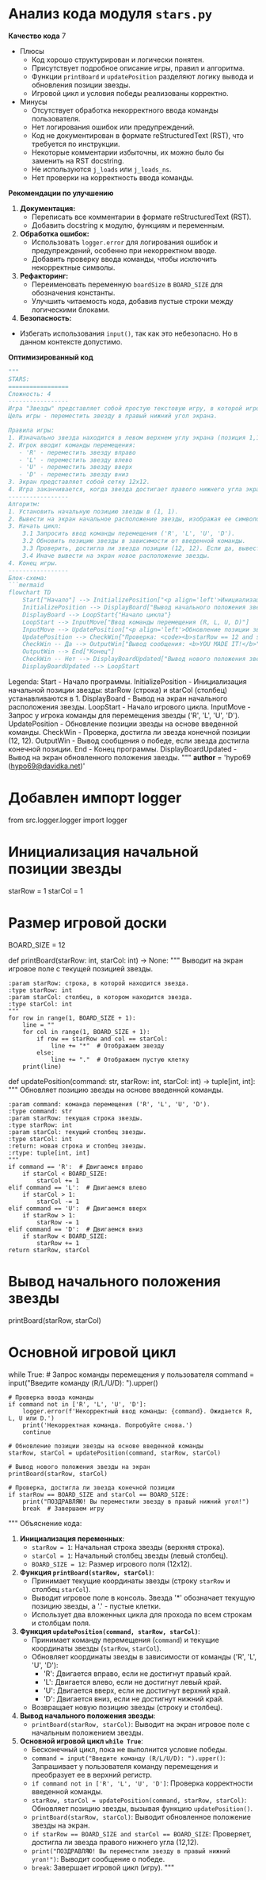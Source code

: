 # Анализ кода модуля `stars.py`

**Качество кода**
7
-  Плюсы
    - Код хорошо структурирован и логически понятен.
    - Присутствует подробное описание игры, правил и алгоритма.
    - Функции `printBoard` и `updatePosition` разделяют логику вывода и обновления позиции звезды.
    - Игровой цикл и условия победы реализованы корректно.
-  Минусы
    - Отсутствует обработка некорректного ввода команды пользователя.
    - Нет логирования ошибок или предупреждений.
    - Код не документирован в формате reStructuredText (RST), что требуется по инструкции.
    - Некоторые комментарии избыточны, их можно было бы заменить на RST docstring.
    - Не используются `j_loads` или `j_loads_ns`.
    - Нет проверки на корректность ввода команды.

**Рекомендации по улучшению**

1.  **Документация:**
    -   Переписать все комментарии в формате reStructuredText (RST).
    -   Добавить docstring к модулю, функциям и переменным.
2.  **Обработка ошибок:**
    -   Использовать `logger.error` для логирования ошибок и предупреждений, особенно при некорректном вводе.
    -   Добавить проверку ввода команды, чтобы исключить некорректные символы.
3.  **Рефакторинг:**
    -   Переименовать переменную `boardSize` в `BOARD_SIZE` для обозначения константы.
    -   Улучшить читаемость кода, добавив пустые строки между логическими блоками.
4.  **Безопасность:**
   - Избегать использования `input()`, так как это небезопасно. Но в данном контексте допустимо.

**Оптимизированный код**

```python
"""
STARS:
=================
Сложность: 4
-----------------
Игра "Звезды" представляет собой простую текстовую игру, в которой игрок управляет положением "звезды" на экране, вводя команды для ее перемещения.
Цель игры - переместить звезду в правый нижний угол экрана.

Правила игры:
1. Изначально звезда находится в левом верхнем углу экрана (позиция 1,1).
2. Игрок вводит команды перемещения:
   - 'R' - переместить звезду вправо
   - 'L' - переместить звезду влево
   - 'U' - переместить звезду вверх
   - 'D' - переместить звезду вниз
3. Экран представляет собой сетку 12x12.
4. Игра заканчивается, когда звезда достигает правого нижнего угла экрана (позиция 12,12).
-----------------
Алгоритм:
1. Установить начальную позицию звезды в (1, 1).
2. Вывести на экран начальное расположение звезды, изображая ее символом "*".
3. Начать цикл:
    3.1 Запросить ввод команды перемещения ('R', 'L', 'U', 'D').
    3.2 Обновить позицию звезды в зависимости от введенной команды.
    3.3 Проверить, достигла ли звезда позиции (12, 12). Если да, вывести сообщение о победе и завершить игру.
    3.4 Иначе вывести на экран новое расположение звезды.
4. Конец игры.
-----------------
Блок-схема:
```mermaid
flowchart TD
    Start["Начало"] --> InitializePosition["<p align='left'>Инициализация позиции звезды:\n    <code><b>\n    starRow = 1\n    starCol = 1\n    </b></code></p>"]
    InitializePosition --> DisplayBoard["Вывод начального положения звезды"]
    DisplayBoard --> LoopStart{"Начало цикла"}
    LoopStart --> InputMove["Ввод команды перемещения (R, L, U, D)"]
    InputMove --> UpdatePosition["<p align='left'>Обновление позиции звезды:\n    <code><b>\n    starRow, starCol = updatePosition(command, starRow, starCol)\n    </b></code></p>"]
    UpdatePosition --> CheckWin{"Проверка: <code><b>starRow == 12 and starCol == 12?</b></code>"}
    CheckWin -- Да --> OutputWin["Вывод сообщения: <b>YOU MADE IT!</b>"]
    OutputWin --> End["Конец"]
    CheckWin -- Нет --> DisplayBoardUpdated["Вывод нового положения звезды"]
    DisplayBoardUpdated --> LoopStart
```

Legenda:
    Start - Начало программы.
    InitializePosition - Инициализация начальной позиции звезды: starRow (строка) и starCol (столбец) устанавливаются в 1.
    DisplayBoard - Вывод на экран начального расположения звезды.
    LoopStart - Начало игрового цикла.
    InputMove - Запрос у игрока команды для перемещения звезды ('R', 'L', 'U', 'D').
    UpdatePosition - Обновление позиции звезды на основе введенной команды.
    CheckWin - Проверка, достигла ли звезда конечной позиции (12, 12).
    OutputWin - Вывод сообщения о победе, если звезда достигла конечной позиции.
    End - Конец программы.
    DisplayBoardUpdated - Вывод на экран обновленного положения звезды.
"""
__author__ = 'hypo69 (hypo69@davidka.net)'
# Добавлен импорт logger
from src.logger.logger import logger

# Инициализация начальной позиции звезды
starRow = 1
starCol = 1
# Размер игровой доски
BOARD_SIZE = 12


def printBoard(starRow: int, starCol: int) -> None:
    """
    Выводит на экран игровое поле с текущей позицией звезды.

    :param starRow: строка, в которой находится звезда.
    :type starRow: int
    :param starCol: столбец, в котором находится звезда.
    :type starCol: int
    """
    for row in range(1, BOARD_SIZE + 1):
        line = ""
        for col in range(1, BOARD_SIZE + 1):
            if row == starRow and col == starCol:
                line += "*"  # Отображаем звезду
            else:
                line += "."  # Отображаем пустую клетку
        print(line)


def updatePosition(command: str, starRow: int, starCol: int) -> tuple[int, int]:
    """
    Обновляет позицию звезды на основе введенной команды.

    :param command: команда перемещения ('R', 'L', 'U', 'D').
    :type command: str
    :param starRow: текущая строка звезды.
    :type starRow: int
    :param starCol: текущий столбец звезды.
    :type starCol: int
    :return: новая строка и столбец звезды.
    :rtype: tuple[int, int]
    """
    if command == 'R':  # Двигаемся вправо
        if starCol < BOARD_SIZE:
            starCol += 1
    elif command == 'L':  # Двигаемся влево
        if starCol > 1:
            starCol -= 1
    elif command == 'U':  # Двигаемся вверх
        if starRow > 1:
            starRow -= 1
    elif command == 'D':  # Двигаемся вниз
        if starRow < BOARD_SIZE:
            starRow += 1
    return starRow, starCol


# Вывод начального положения звезды
printBoard(starRow, starCol)

# Основной игровой цикл
while True:
    # Запрос команды перемещения у пользователя
    command = input("Введите команду (R/L/U/D): ").upper()

    # Проверка ввода команды
    if command not in ['R', 'L', 'U', 'D']:
        logger.error(f'Некорректный ввод команды: {command}. Ожидается R, L, U или D.')
        print('Некорректная команда. Попробуйте снова.')
        continue

    # Обновление позиции звезды на основе введенной команды
    starRow, starCol = updatePosition(command, starRow, starCol)

    # Вывод нового положения звезды на экран
    printBoard(starRow, starCol)

    # Проверка, достигла ли звезда конечной позиции
    if starRow == BOARD_SIZE and starCol == BOARD_SIZE:
        print("ПОЗДРАВЛЯЮ! Вы переместили звезду в правый нижний угол!")
        break  # Завершаем игру

"""
Объяснение кода:
1.  **Инициализация переменных**:
    - `starRow = 1`: Начальная строка звезды (верхняя строка).
    - `starCol = 1`: Начальный столбец звезды (левый столбец).
    - `BOARD_SIZE = 12`: Размер игрового поля (12x12).
2.  **Функция `printBoard(starRow, starCol)`**:
    - Принимает текущие координаты звезды (строку `starRow` и столбец `starCol`).
    - Выводит игровое поле в консоль. Звезда '*' обозначает текущую позицию звезды, а '.' - пустые клетки.
    - Использует два вложенных цикла для прохода по всем строкам и столбцам поля.
3.  **Функция `updatePosition(command, starRow, starCol)`**:
    - Принимает команду перемещения (`command`) и текущие координаты звезды (`starRow`, `starCol`).
    - Обновляет координаты звезды в зависимости от команды ('R', 'L', 'U', 'D'):
        - 'R': Двигается вправо, если не достигнут правый край.
        - 'L': Двигается влево, если не достигнут левый край.
        - 'U': Двигается вверх, если не достигнут верхний край.
        - 'D': Двигается вниз, если не достигнут нижний край.
    - Возвращает новую позицию звезды (строку и столбец).
4.  **Вывод начального положения звезды**:
    - `printBoard(starRow, starCol)`: Выводит на экран игровое поле с начальным положением звезды.
5.  **Основной игровой цикл `while True`**:
    - Бесконечный цикл, пока не выполнится условие победы.
    - `command = input("Введите команду (R/L/U/D): ").upper()`: Запрашивает у пользователя команду перемещения и преобразует ее в верхний регистр.
    - `if command not in ['R', 'L', 'U', 'D']`: Проверка корректности введенной команды.
    - `starRow, starCol = updatePosition(command, starRow, starCol)`: Обновляет позицию звезды, вызывая функцию `updatePosition()`.
    - `printBoard(starRow, starCol)`: Выводит обновленное положение звезды на экран.
    - `if starRow == BOARD_SIZE and starCol == BOARD_SIZE`: Проверяет, достигла ли звезда правого нижнего угла (12,12).
    - `print("ПОЗДРАВЛЯЮ! Вы переместили звезду в правый нижний угол!")`: Выводит сообщение о победе.
    - `break`: Завершает игровой цикл (игру).
"""
```